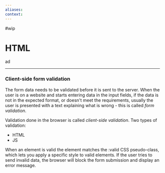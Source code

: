 ```yaml
---
aliases:
context:
---
```


#wip

# HTML

ad

---
### Client-side form validation
The form data needs to be validated before it is sent to the server.
When the user is on a website and starts entering data in the input fields, if the data is not in the expected format, or doesn't meet the requirements, usually the user is presented with a text explaining what is wrong - this is called *form validation*.

Validation done in the browser is called *client-side validation*.
Two types of validation:
- HTML
- JS

When an element is valid the element matches the :valid CSS pseudo-class, which lets you apply a specific style to valid elements.
If the user tries to send invalid data, the browser will block the form submission and display an error message. 

